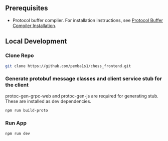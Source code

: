 ## Prerequisites

- Protocol buffer complier. For installation instructions, see [Protocol Buffer Compiler Installation](https://grpc.io/docs/protoc-installation/).

## Local Development
### Clone Repo
```bash
git clone https://github.com/pemba1s1/chess_frontend.git
```
### Generate protobuf message classes and client service stub for the client
protoc-gen-grpc-web and protoc-gen-js are required for generating stub. These are installed as dev dependencies.
```bash
npm run build-proto
```

### Run App
```bash
npm run dev
```